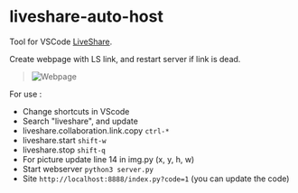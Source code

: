 # liveshare-auto-host


Tool for VSCode [LiveShare](https://github.com/MicrosoftDocs/live-share).

Create webpage with LS link, and restart server if link is dead.


> ![Webpage](https://camo.githubusercontent.com/90d0a2005661dc65f1f55331b38a4bd9a9f612a0/68747470733a2f2f692e696d6775722e636f6d2f52367450544b492e706e67)

For use :
- Change shortcuts in VScode
- Search "liveshare", and update
- liveshare.collaboration.link.copy  ```ctrl-*```
- liveshare.start  ```shift-w```
- liveshare.stop  ```shift-q```
- For picture update line 14 in img.py (x, y, h, w)
- Start webserver ```python3 server.py```
- Site ```http://localhost:8888/index.py?code=1``` (you can update the code)
